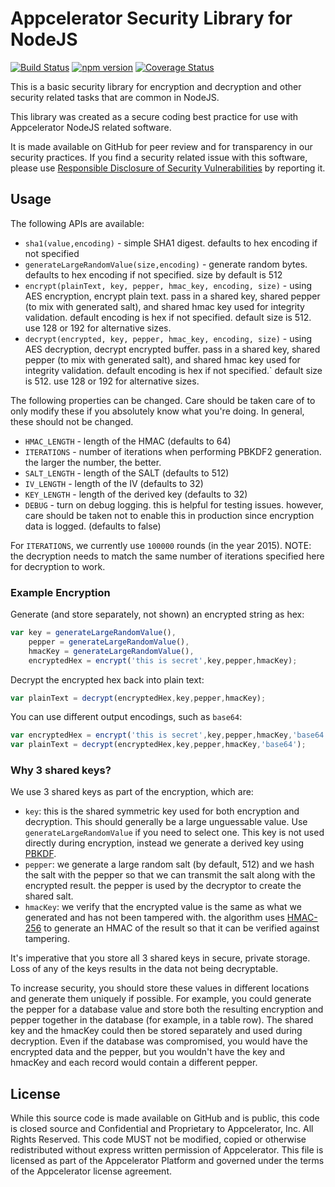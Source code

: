 # Appcelerator Security Library for NodeJS 
[![Build Status](https://travis-ci.org/appcelerator/appc-security.svg?branch=master)](https://travis-ci.org/appcelerator/appc-security) [![npm version](https://badge.fury.io/js/appc-security.svg)](http://badge.fury.io/js/appc-security) [![Coverage Status](https://coveralls.io/repos/appcelerator/appc-security/badge.svg?branch=master)](https://coveralls.io/r/appcelerator/appc-security?branch=master)

This is a basic security library for encryption and decryption and other security related tasks that are common in NodeJS.

This library was created as a secure coding best practice for use with Appcelerator NodeJS related software. 

It is made available on GitHub for peer review and for transparency in our security practices.  If you find a security related issue with this software, please use [Responsible Disclosure of Security Vulnerabilities](http://www.appcelerator.com/privacy/responsible-disclosure-of-security-vulnerabilities/) by reporting it.

## Usage

The following APIs are available:

- `sha1(value,encoding)` - simple SHA1 digest. defaults to hex encoding if not specified
- `generateLargeRandomValue(size,encoding)` - generate random bytes. defaults to hex encoding if not specified. size by default is 512
- `encrypt(plainText, key, pepper, hmac_key, encoding, size)` - using AES encryption, encrypt plain text. pass in a shared key, shared pepper (to mix with generated salt), and shared hmac key used for integrity validation. default encoding is hex if not specified. default size is 512. use 128 or 192 for alternative sizes.
- `decrypt(encrypted, key, pepper, hmac_key, encoding, size)` - using AES decryption, decrypt encrypted buffer. pass in a shared key, shared pepper (to mix with generated salt), and shared hmac key used for integrity validation. default encoding is hex if not specified.` default size is 512. use 128 or 192 for alternative sizes.

The following properties can be changed. Care should be taken care of to only modify these if you absolutely know what you're doing. In general, these should not be changed.

- `HMAC_LENGTH` - length of the HMAC (defaults to 64)
- `ITERATIONS` - number of iterations when performing PBKDF2 generation. the larger the number, the better. 
- `SALT_LENGTH` - length of the SALT (defaults to 512)
- `IV_LENGTH` - length of the IV (defaults to 32)
- `KEY_LENGTH` - length of the derived key (defaults to 32)
- `DEBUG` - turn on debug logging. this is helpful for testing issues. however, care should be taken not to enable this in production since encryption data is logged.  (defaults to false)

For `ITERATIONS`, we currently use `100000` rounds (in the year 2015). NOTE: the decryption needs to match the same number of iterations specified here for decryption to work.

### Example Encryption

Generate (and store separately, not shown) an encrypted string as hex:

```javascript
var key = generateLargeRandomValue(),
	pepper = generateLargeRandomValue(),
	hmacKey = generateLargeRandomValue(),
	encryptedHex = encrypt('this is secret',key,pepper,hmacKey);
```

Decrypt the encrypted hex back into plain text:

```javascript
var plainText = decrypt(encryptedHex,key,pepper,hmacKey);
```

You can use different output encodings, such as `base64`:

```javascript
var encryptedHex = encrypt('this is secret',key,pepper,hmacKey,'base64');
var plainText = decrypt(encryptedHex,key,pepper,hmacKey,'base64');
```

### Why 3 shared keys?

We use 3 shared keys as part of the encryption, which are:

- `key`: this is the shared symmetric key used for both encryption and decryption. This should generally be a large unguessable value.  Use `generateLargeRandomValue` if you need to select one.  This key is not used directly during encryption, instead we generate a derived key using [PBKDF](http://en.wikipedia.org/wiki/PBKDF2).
- `pepper`: we generate a large random salt (by default, 512) and we hash the salt with the pepper so that we can transmit the salt along with the encrypted result.  the pepper is used by the decryptor to create the shared salt.
- `hmacKey`: we verify that the encrypted value is the same as what we generated and has not been tampered with. the algorithm uses [HMAC-256](http://en.wikipedia.org/wiki/Hash-based_message_authentication_code) to generate an HMAC of the result so that it can be verified against tampering.

It's imperative that you store all 3 shared keys in secure, private storage.  Loss of any of the keys results in the data not being decryptable.

To increase security, you should store these values in different locations and generate them uniquely if possible.  For example, you could generate the pepper for a database value and store both the resulting encryption and pepper together in the database (for example, in a table row).  The shared key and the hmacKey could then be stored separately and used during decryption.  Even if the database was compromised, you would have the encrypted data and the pepper, but you wouldn't have the key and hmacKey and each record would contain a different pepper.


## License

While this source code is made available on GitHub and is public, this code is closed source and Confidential and Proprietary to Appcelerator, Inc. All Rights Reserved.  This code MUST not be modified, copied or otherwise redistributed without express written permission of Appcelerator. This file is licensed as part of the Appcelerator Platform and governed under the terms of the Appcelerator license agreement.

